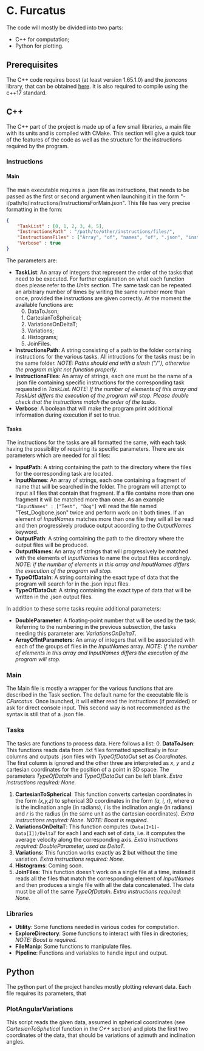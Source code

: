 # C. Furcatus

The code will mostly be divided into two parts:
+ C++ for computation;
+ Python for plotting.

## Prerequisites
The C++ code requires boost (at least version 1.65.1.0) and the *jsoncons* library, that can be obtained [here](https://github.com/danielaparker/jsoncons). It is also required to compile using the c++17 standard.

## C++
The C++ part of the project is made up of a few small libraries, a main file with its units and is compiled with CMake. This section will give a quick tour of the features of the code as well as the structure for the instructions required by the program. 

### Instructions

#### Main
The main executable requires a .json file as instructions, that needs to be passed as the first or second argument when launching it in the form "-i/path/to/instructions/InstructionsForMain.json". This file has very precise formatting in the form:
```json
{
	"TaskList" : [0, 1, 2, 3, 4, 5],
	"InstructionsPath" : "/path/to/other/instructions/files/",
	"InstructionsFiles" : ["Array", "of", "names", "of", ".json", "instructions", "files"],
	"Verbose" : true
}
```

The parameters are:
* **TaskList**: An array of integers that represent the order of the tasks that need to be executed. For further explanation on what each function does please refer to the *Units* section. The same task can be repeated an arbitrary number of times by writing the same number more than once, provided the instructions are given correctly. At the moment the available functions are: <br/>
  &nbsp; &nbsp; 0\. DataToJson;<br/>
  &nbsp; &nbsp; 1\. CartesianToSpherical;<br/>
  &nbsp; &nbsp; 2\. VariationsOnDeltaT;<br/>
  &nbsp; &nbsp; 3\. Variations;<br/>
  &nbsp; &nbsp; 4\. Histograms;<br/>
  &nbsp; &nbsp; 5\. JoinFiles.<br/>
* **InstructionsPath**: A string consisting of a path to the folder containing instructions for the various tasks. All intructions for the tasks must be in the same folder. *NOTE: Paths should end with a slash ("/"), otherwise the program might not function properly.*
* **InstructionsFiles**: An array of strings, each one must be the name of a .json file containing specific instructions for the corresponding task requested in *TaskList*. *NOTE: If the number of elements of this array and TaskList differs the execution of the program will stop. Please double check that the instructions match the order of the tasks.*
* **Verbose**: A boolean that will make the program print additional information during execution if set to true.

#### Tasks
The instructions for the tasks are all formatted the same, with each task having the possibility of requiring its specific parameters. There are six parameters which are needed for all files:
* **InputPath**: A string containing the path to the directory where the files for the corresponding task are located.
* **InputNames**: An array of strings, each one containing a fragment of name that will be searched in the folder. The program will attempt to input all files that contain that fragment. If a file contains more than one fragment it will be matched more than once. As an example `"InputNames" : ["Test", "Dog"]` will read the file named "Test_Dogbone.json" twice and perform work on it both times. If an element of *InputNames* matches more than one file they will all be read and then progressively produce output according to the *OutputNames* keyword.
* **OutputPath**: A string containing the path to the directory where the output files will be produced.
* **OutputNames**: An array of strings that will progressively be matched with the elements of *InputNames* to name the output files accordingly. *NOTE: if the number of elements in this array and InputNames differs the execution of the program will stop.*
* **TypeOfDataIn**: A string containing the exact type of data that the program will search for in the .json input files.
* **TypeOfDataOut**: A string containing the exact type of data that will be written in the .json output files.

In addition to these some tasks require additional parameters:
* **DoubleParameter**: A floating-point number that will be used by the task. Referring to the numbering in the previous subsection, the tasks needing this parameter are: *VariationsOnDeltaT*.
* **ArrayOfIntParameters**: An array of integers that will be associated with each of the groups of files in the *InputNames* array. *NOTE: If the number of elements in this array and InputNames differs the execution of the program will stop.*

### Main
The Main file is mostly a wrapper for the various functions that are described in the Task section. The default name for the executable file is *CFurcatus*. Once launched, it will either read the instructions (if provided) or ask for direct console input. This second way is not recommended as the syntax is still that of a .json file.

### Tasks
The tasks are functions to process data. Here follows a list:
0. **DataToJson**: This functions reads data from .txt files formatted specifically in four columns and outputs .json files with *TypeOfDataOut* set as *Coordinates*. The first column is ignored and the other three are interpreted as *x*, *y* and *z* cartesian coordinates for the position of a point in 3D space. The parameters *TypeOfDataIn* and *TypeOfDataOut* can be left blank. *Extra instructions required: None.*
1. **CartesianToSpherical**: This function converts cartesian coordinates in the form *(x,y,z)* to spherical 3D coordinates in the form *(a, i, r)*, where *a* is the inclination angle (in radians), *i* is the inclination angle (in radians) and *r* is the radius (in the same unit as the cartesian coordinates). *Extra instructions required: None.* *NOTE: Boost is required.*
2. **VariationsOnDeltaT**: This function computes `(Data[I+1]-Data[I])/DeltaT` for each I and each set of data, i.e. it computes the average velocity along the corresponding axis. *Extra instructions required: DoubleParameter, used as DeltaT.*
3. **Variations**: This function works exactly as **2** but without the time variation. *Extra instructions required: None.*
4. **Histograms**: Coming soon.
5. **JoinFiles**: This function doesn't work on a single file at a time, instead it reads all the files that match the corresponding element of *InputNames* and then produces a single file with all the data concatenated. The data must be all of the same *TypeOfDataIn*. *Extra instructions required: None.*

### Libraries
* **Utility**: Some functions needed in various codes for computation.
* **ExploreDirectory**: Some functions to interact with files in directories; *NOTE: Boost is required.*
* **FileManip**: Some functions to manipulate files.
* **Pipeline**: Functions and variables to handle input and output.

## Python
The python part of the project handles mostly plotting relevant data. Each file requires its parameters, that 
### PlotAngularVariations
This script reads the given data, assumed in spherical coordinates (see *CartesianToSphetical* function in the *C++* section) and plots the first two coordinates of the data, that should be variations of azimuth and inclination angles.
